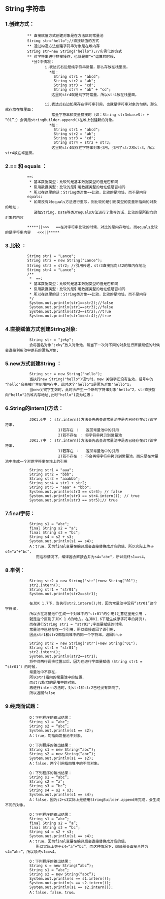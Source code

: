 

## String 字符串

### 1.创建方式：
              ** 直接赋值方式创建对象是在方法区的常量池
              String str="hello";//直接赋值的方式
              ** 通过构造方法创建字符串对象是在堆内存
              String str=new String("hello");//实例化的方式
              ** 对字符串进行拼接操作，也就是做"+"运算的时候，
                *分2中情况：
                      i.表达式右边是纯字符串常量，那么存放在栈里面。
                        *如：
                          String str1 = "abcd";
                          String str2 = "ab";
                          String str3 = "cd";
                          String str4 = "ab" + "cd";
                         这里的str4就是纯字符常量，所以str4放在栈里面。
                        
                      ii.表达式右边如果存在字符串引用，也就是字符串对象的句柄，那么就存放在堆里面；
                         常量字符串和变量拼接时（如：String str3=baseStr + “01”;）会调用stringBuilder.append()在堆上创建新的对象。
                        *如：
                          String str1 = "abcd";
                          String str2 = "ab";
                          String str3 = "cd";
                          String str4 = str2 + str3;
                         这里的str4就存在字符串对象引用，引用了str2和str3，所以str4放在堆里面。

### 2.== 和 equals ：
              ==:
               * 基本数据类型：比较的是基本数据类型的值是否相同
               * 引用数据类型：比较的是引用数据类型的地址值是否相同
               * 所以在这里的话：String类对象==比较，比较的是地址，而不是内容
              equals:
               * 如果没有对equals方法进行重写，则比较的是引用类型的变量所指向的对象的地址；
                 诸如String、Date等类对equals方法进行了重写的话，比较的是所指向的对象的内容
                 
              *****||>>>   ==在对字符串比较的时候，对比的是内存地址，而equals比较的是字符串内容   <<<||*****

### 3.比较 ：
              String str1 = "Lance";
              String str2 = new String("Lance");
              String str3 = str2; //引用传递，str3直接指向st2的堆内存地址
              String str4 = "Lance";
              /**
               *  ==:
               * 基本数据类型：比较的是基本数据类型的值是否相同
               * 引用数据类型：比较的是引用数据类型的地址值是否相同
               * 所以在这里的话：String类对象==比较，比较的是地址，而不是内容
               */
               System.out.println(str1==str2);//false
               System.out.println(str1==str3);//false
               System.out.println(str3==str2);//true
               System.out.println(str1==str4);//true

### 4.直接赋值方式创建String对象:
               String str = "jeky";
               会将匿名对象“jeky”放入对象池，每当下一次对不同的对象进行直接赋值的时候会直接利用池中原有的匿名对象;

### 5.new方式创建String ：
               String str = new String("hello");
               当执行new String("hello")语句时，new 关键字还没有生效，括号中的 "hello"会先被产生到堆内存中，此时这个"hello"1是匿名对象"hello"1;
               当new关键字生效时，此时会产生一个新的字符串对象"hello"2，str直接指向"hello"2的堆内存地址,此时"hello"1变为垃圾；
               
### 6.String的intern()方法：
               JDK1.6中 ： str.intern()方法会先去查询常量池中是否已经存在str该字符串，
                            1)若存在 ：   返回常量池中的引用
                            2)若不存在 ： 将字符串拷贝到常量池
               JDK1.7中 ： str.intern()方法会先去查询常量池中是否已经存在str该字符串，
                            1)若存在 ：   返回常量池中的引用
                            2)若不存在 ： 不会再将字符串拷贝到常量池，而只是在常量池中生成一个对原字符串在堆上的引用

               String str1 = "aaa";
               String str2 = "bbb";
               String str3 = "aaabbb";
               String str4 = str1 + str2;
               String str5 = "aaa" + "bbb";
               System.out.println(str3 == str4); // false
               System.out.println(str3 == str4.intern()); // true
               System.out.println(str3 == str5);// true
               
### 7.final字符：
               String s1 = "abc"; 
               final String s2 = "a"; 
               final String s3 = "bc"; 
               String s4 = s2 + s3; 
               System.out.println(s1 == s4); 
               A：true，因为final变量在编译后会直接替换成对应的值，所以实际上等于s4="a"+"bc"，
                  而这种情况下，编译器会直接合并为s4="abc"，所以最终s1==s4。
                  
                  
### 8.举例：
               String str2 = new String("str")+new String("01");
               str2.intern();
               String str1 = "str01";
               System.out.println(str2==str1);
               
               在JDK 1.7下，当执行str2.intern();时，因为常量池中没有“str01”这个字符串，
               所以会在常量池中生成一个对堆中的"str01"的引用(注意这里是引用 ，
               就是这个区别于JDK 1.6的地方。在JDK1.6下是生成原字符串的拷贝)，
               而在进行String str1 = "str01";字面量赋值的时候，
               常量池中已经存在一个引用，所以直接返回了该引用，
               因此str1和str2都指向堆中的同一个字符串，返回true
               
               String str2 = new String("str")+new String("01");
               String str1 = "str01";
               str2.intern();
               System.out.println(str2==str1);
               将中间两行调换位置以后，因为在进行字面量赋值（String str1 = “str01″）的时候，
               常量池中不存在，
               所以str1指向的常量池中的位置，
               而str2指向的是堆中的对象，
               再进行intern方法时，对str1和str2已经没有影响了，
               所以返回false

### 9.经典面试题：
               Q：下列程序的输出结果： 
               String s1 = “abc”; 
               String s2 = “abc”; 
               System.out.println(s1 == s2); 
               A：true，均指向常量池中对象。

               Q：下列程序的输出结果： 
               String s1 = new String(“abc”); 
               String s2 = new String(“abc”); 
               System.out.println(s1 == s2); 
               A：false，两个引用指向堆中的不同对象。

               Q：下列程序的输出结果： 
               String s1 = “abc”; 
               String s2 = “a”; 
               String s3 = “bc”; 
               String s4 = s2 + s3; 
               System.out.println(s1 == s4); 
               A：false，因为s2+s3实际上是使用StringBuilder.append来完成，会生成不同的对象。

               Q：下列程序的输出结果： 
               String s1 = “abc”; 
               final String s2 = “a”; 
               final String s3 = “bc”; 
               String s4 = s2 + s3; 
               System.out.println(s1 == s4); 
               A：true，因为final变量在编译后会直接替换成对应的值，
                  所以实际上等于s4=”a”+”bc”，而这种情况下，编译器会直接合并为s4=”abc”，所以最终s1==s4。

               Q：下列程序的输出结果： 
               String s = new String(“abc”); 
               String s1 = “abc”; 
               String s2 = new String(“abc”); 
               System.out.println(s == s1.intern()); 
               System.out.println(s == s2.intern()); 
               System.out.println(s1 == s2.intern()); 
               A：false，false，true。

               

